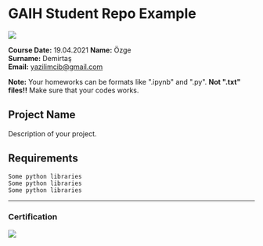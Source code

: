 # GAIH Student Repo Example
![](img/newlogo.png)

**Course Date:** 19.04.2021
**Name:** Özge  
**Surname:** Demirtaş  
**Email:** yazilimcib@gmail.com  

**Note:** Your homeworks can be formats like ".ipynb" and ".py". **Not ".txt" files!!** Make sure that your codes works.  

## Project Name
Description of your project.

## Requirements
```
Some python libraries
Some python libraries
Some python libraries
```
---

### Certification
![](img/TopLearnerCertificate.png)

